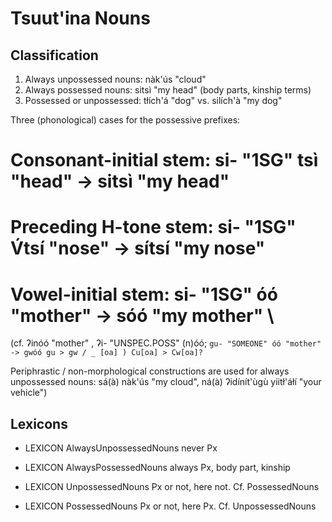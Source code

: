 # Tsuut'ina Nouns
## Classification
1. Always unpossessed nouns: nàk'ús "cloud"
1. Always possessed nouns: sitsì "my head" (body parts, kinship terms)
1. Possessed or unpossessed: tłích'á "dog" vs. silích'à "my dog"

 Three (phonological) cases for the possessive prefixes:
 # Consonant-initial stem: si- "1SG" tsì "head" -> sitsì "my head"
 # Preceding H-tone stem: si- "1SG" V́tsí "nose" -> sítsí "my nose" 
 # Vowel-initial stem: si- "1SG" óó "mother" -> sóó "my mother" \\
   (cf. ʔinóó "mother" , ʔi- "UNSPEC.POSS" (n)óó;
   ```gu- "SOMEONE" óó "mother" -> gwóó gu > gw / _ [oa] ) Cu[oa] > Cw[oa]?```

Periphrastic / non-morphological constructions are used for always
unpossessed nouns: sá(à) nàk'ús "my cloud", ná(à) ʔidínít'ùgù
yiitł'áłí "your vehicle")

## Lexicons

 * LEXICON AlwaysUnpossessedNouns  never Px


 * LEXICON AlwaysPossessedNouns   always Px, body part, kinship


 * LEXICON UnpossessedNouns   Px or not, here not. Cf. PossessedNouns

 * LEXICON PossessedNouns   Px or not, here Px. Cf. UnpossessedNouns


